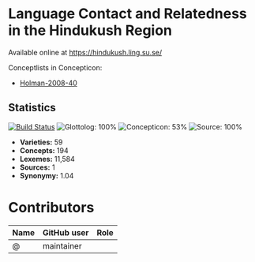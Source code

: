 # Language Contact and Relatedness in the Hindukush Region

Available online at https://hindukush.ling.su.se/


Conceptlists in Concepticon:
- [Holman-2008-40](https://concepticon.clld.org/contributions/Holman-2008-40)
## Statistics


[![Build Status](https://travis-ci.org/cldf-datasets/liljegrenhindukush.svg?branch=master)](https://travis-ci.org/cldf-datasets/liljegrenhindukush)
![Glottolog: 100%](https://img.shields.io/badge/Glottolog-100%25-brightgreen.svg "Glottolog: 100%")
![Concepticon: 53%](https://img.shields.io/badge/Concepticon-53%25-red.svg "Concepticon: 53%")
![Source: 100%](https://img.shields.io/badge/Source-100%25-brightgreen.svg "Source: 100%")

- **Varieties:** 59
- **Concepts:** 194
- **Lexemes:** 11,584
- **Sources:** 1
- **Synonymy:** 1.04

# Contributors

Name | GitHub user | Role
--- | --- | ---
 | @ | maintainer


